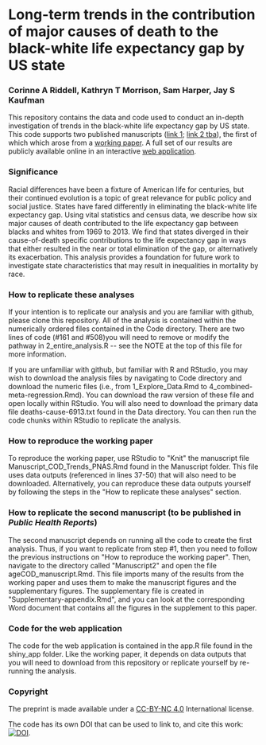 # Long-term trends in the contribution of major causes of death to the black-white life expectancy gap by US state
### Corinne A Riddell, Kathryn T Morrison, Sam Harper, Jay S Kaufman

This repository contains the data and code used to conduct an in-depth investigation of trends in the black-white life expectancy gap by US state. This code supports two published manuscripts ([link 1](https://www.sciencedirect.com/science/article/abs/pii/S1353829217307153); [link 2 tba]()), the first of which which arose from a [working paper](http://biorxiv.org/content/early/2017/05/25/140152). A full set of our results are publicly available online in an interactive [web application](https://corinne-riddell.shinyapps.io/black-white-life-expectancy/). 

### Significance

Racial differences have been a fixture of American life for centuries, but their continued evolution is a topic of great relevance for public policy and social justice. States have fared differently in eliminating the black-white life expectancy gap. Using vital statistics and census data, we describe how six major causes of death contributed to the life expectancy gap between blacks and whites from 1969 to 2013. We find that states diverged in their cause-of-death specific contributions to the life expectancy gap in ways that either resulted in the near or total elimination of the gap, or alternatively its exacerbation. This analysis provides a foundation for future work to investigate state characteristics that may result in inequalities in mortality by race.

### How to replicate these analyses

If your intention is to replicate our analysis and you are familiar with github, please clone this repository. All of the analysis is contained within the numerically ordered files contained in the Code directory. There are two lines of code (#161 and #508)you will need to remove or modify the pathway in 2_entire_analysis.R -- see the NOTE at the top of this file for more information.

If you are unfamiliar with github, but familiar with R and RStudio, you may wish to download the analysis files by navigating to Code directory and download the numeric files (i.e., from 1_Explore_Data.Rmd to 4_combined-meta-regression.Rmd). You can download the raw version of these file and open locally within RStudio. You will also need to download the primary data file deaths-cause-6913.txt found in the Data directory. You can then run the code chunks within RStudio to replicate the analysis. 

### How to reproduce the working paper

To reproduce the working paper, use RStudio to "Knit" the manuscript file Manuscript_COD_Trends_PNAS.Rmd found in the Manuscript folder. This file uses data outputs (referenced in lines 37-50) that will also need to be downloaded. Alternatively, you can reproduce these data outputs yourself by following the steps in the "How to replicate these analyses" section.

### How to replicate the second manuscript (to be published in *Public Health Reports*)

The second manuscript depends on running all the code to create the first analysis. Thus, if you want to replicate from step #1, then you need to follow the previous instructions on "How to reproduce the working paper". Then, navigate to the directory called "Manuscript2" and open the file ageCOD_manuscript.Rmd. This file imports many of the results from the working paper and uses them to make the manuscript figures and the supplementary figures. The supplementary file is created in "Supplementary-appendix.Rmd", and you can look at the corresponding Word document that contains all the figures in the supplement to this paper.

### Code for the web application

The code for the web application is contained in the app.R file found in the shiny_app folder. Like the working paper, it depends on data outputs that you will need to download from this repository or replicate yourself by re-running the analysis.

### Copyright

The preprint is made available under a [CC-BY-NC 4.0](https://creativecommons.org/licenses/by-nc/4.0/) International license.

The code has its own DOI that can be used to link to, and cite this work: [![DOI](https://zenodo.org/badge/68300074.svg)](https://zenodo.org/badge/latestdoi/68300074).
